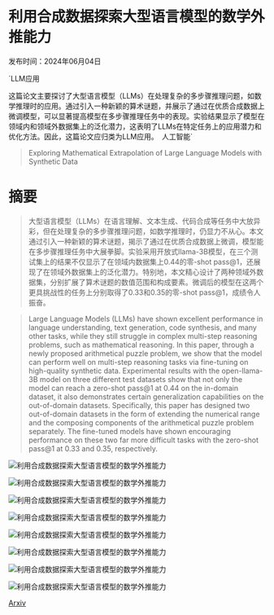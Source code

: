 # 利用合成数据探索大型语言模型的数学外推能力

发布时间：2024年06月04日

`LLM应用

这篇论文主要探讨了大型语言模型（LLMs）在处理复杂的多步骤推理问题，如数学推理时的应用。通过引入一种新颖的算术谜题，并展示了通过在优质合成数据上微调模型，可以显著提高模型在多步骤推理任务中的表现。实验结果显示了模型在领域内和领域外数据集上的泛化潜力，这表明了LLMs在特定任务上的应用潜力和优化方法。因此，这篇论文应归类为LLM应用。` `人工智能`

> Exploring Mathematical Extrapolation of Large Language Models with Synthetic Data

# 摘要

> 大型语言模型（LLMs）在语言理解、文本生成、代码合成等任务中大放异彩，但在处理复杂的多步骤推理问题，如数学推理时，仍显力不从心。本文通过引入一种新颖的算术谜题，揭示了通过在优质合成数据上微调，模型能在多步骤推理任务中大展拳脚。实验采用开放式llama-3B模型，在三个测试集上的结果不仅显示了在领域内数据集上0.44的零-shot pass@1，还展现了在领域外数据集上的泛化潜力。特别地，本文精心设计了两种领域外数据集，分别扩展了算术谜题的数值范围和构成要素。微调后的模型在这两个更具挑战性的任务上分别取得了0.33和0.35的零-shot pass@1，成绩令人振奋。

> Large Language Models (LLMs) have shown excellent performance in language understanding, text generation, code synthesis, and many other tasks, while they still struggle in complex multi-step reasoning problems, such as mathematical reasoning. In this paper, through a newly proposed arithmetical puzzle problem, we show that the model can perform well on multi-step reasoning tasks via fine-tuning on high-quality synthetic data. Experimental results with the open-llama-3B model on three different test datasets show that not only the model can reach a zero-shot pass@1 at 0.44 on the in-domain dataset, it also demonstrates certain generalization capabilities on the out-of-domain datasets. Specifically, this paper has designed two out-of-domain datasets in the form of extending the numerical range and the composing components of the arithmetical puzzle problem separately. The fine-tuned models have shown encouraging performance on these two far more difficult tasks with the zero-shot pass@1 at 0.33 and 0.35, respectively.

![利用合成数据探索大型语言模型的数学外推能力](../../../paper_images/2406.02100/dn.png)

![利用合成数据探索大型语言模型的数学外推能力](../../../paper_images/2406.02100/dx.png)

![利用合成数据探索大型语言模型的数学外推能力](../../../paper_images/2406.02100/DPL.png)

![利用合成数据探索大型语言模型的数学外推能力](../../../paper_images/2406.02100/DTL.png)

![利用合成数据探索大型语言模型的数学外推能力](../../../paper_images/2406.02100/loss.png)

![利用合成数据探索大型语言模型的数学外推能力](../../../paper_images/2406.02100/zeroshot.png)

![利用合成数据探索大型语言模型的数学外推能力](../../../paper_images/2406.02100/x1.png)

![利用合成数据探索大型语言模型的数学外推能力](../../../paper_images/2406.02100/x2.png)

[Arxiv](https://arxiv.org/abs/2406.02100)